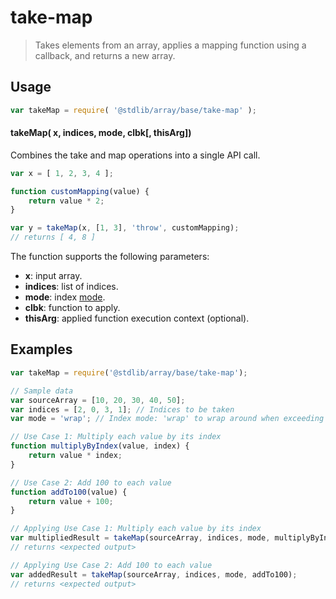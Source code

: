 <!--

@license Apache-2.0

Copyright (c) 2024 The Stdlib Authors.

Licensed under the Apache License, Version 2.0 (the "License");
you may not use this file except in compliance with the License.
You may obtain a copy of the License at

   http://www.apache.org/licenses/LICENSE-2.0

Unless required by applicable law or agreed to in writing, software
distributed under the License is distributed on an "AS IS" BASIS,
WITHOUT WARRANTIES OR CONDITIONS OF ANY KIND, either express or implied.
See the License for the specific language governing permissions and
limitations under the License.

-->

# take-map

> Takes elements from an array, applies a mapping function using a callback, and returns a new array.

<section class="usage">

## Usage

```javascript
var takeMap = require( '@stdlib/array/base/take-map' );
```

#### takeMap( x, indices, mode, clbk[, thisArg])

Combines the take and map operations into a single API call.

```javascript
var x = [ 1, 2, 3, 4 ];

function customMapping(value) {
    return value * 2;
}

var y = takeMap(x, [1, 3], 'throw', customMapping);
// returns [ 4, 8 ]
```

The function supports the following parameters:

-   **x**: input array.
-   **indices**: list of indices.
-   **mode**: index [mode][@stdlib/ndarray/base/ind].
-   **clbk**: function to apply.
-   **thisArg**: applied function execution context (optional).


</section>

<!-- /.usage -->

<section class="notes">

</section>

<!-- /.notes -->

<section class="examples">

## Examples

<!-- eslint no-undef: "error" -->

```javascript
var takeMap = require('@stdlib/array/base/take-map');

// Sample data
var sourceArray = [10, 20, 30, 40, 50];
var indices = [2, 0, 3, 1]; // Indices to be taken
var mode = 'wrap'; // Index mode: 'wrap' to wrap around when exceeding array length

// Use Case 1: Multiply each value by its index
function multiplyByIndex(value, index) {
    return value * index;
}

// Use Case 2: Add 100 to each value
function addTo100(value) {
    return value + 100;
}

// Applying Use Case 1: Multiply each value by its index
var multipliedResult = takeMap(sourceArray, indices, mode, multiplyByIndex);
// returns <expected output>

// Applying Use Case 2: Add 100 to each value
var addedResult = takeMap(sourceArray, indices, mode, addTo100);
// returns <expected output>


```

</section>

<!-- /.examples -->

<!-- Section for related `stdlib` packages. Do not manually edit this section, as it is automatically populated. -->

<section class="related">

</section>

<!-- /.related -->

<!-- Section for all links. Make sure to keep an empty line after the `section` element and another before the `/section` close. -->

<section class="links">

[@stdlib/ndarray/base/ind]: https://github.com/stdlib-js/stdlib/tree/develop/lib/node_modules/%40stdlib/ndarray/base/ind

</section>

<!-- /.links -->
